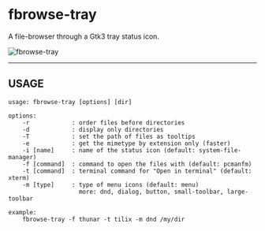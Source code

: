 fbrowse-tray
============

A file-browser through a Gtk3 tray status icon.

![fbrowse-tray](https://3.bp.blogspot.com/-J3sjyKKTRQw/U3U3UpTBmZI/AAAAAAAAQ8g/yIJXgEYBa8U/s1600/2014-05-16-005138_1920x1080_scrot.png)

----

## USAGE

```
usage: fbrowse-tray [options] [dir]

options:
    -r            : order files before directories
    -d            : display only directories
    -T            : set the path of files as tooltips
    -e            : get the mimetype by extension only (faster)
    -i [name]     : name of the status icon (default: system-file-manager)
    -f [command]  : command to open the files with (default: pcmanfm)
    -t [command]  : terminal command for "Open in terminal" (default: xterm)
    -m [type]     : type of menu icons (default: menu)
                    more: dnd, dialog, button, small-toolbar, large-toolbar

example:
    fbrowse-tray -f thunar -t tilix -m dnd /my/dir
```
